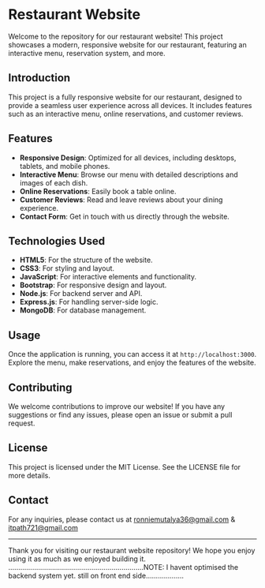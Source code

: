 # Restaurant Website
Welcome to the repository for our restaurant website! This project showcases a modern,
responsive website for our restaurant, featuring an interactive menu, reservation system, and more.
## Introduction
This project is a fully responsive website for our restaurant, designed to provide a seamless user experience across all devices. It includes features such as an interactive menu, online reservations, and customer reviews.

## Features
- **Responsive Design**: Optimized for all devices, including desktops, tablets, and mobile phones.
- **Interactive Menu**: Browse our menu with detailed descriptions and images of each dish.
- **Online Reservations**: Easily book a table online.
- **Customer Reviews**: Read and leave reviews about your dining experience.
- **Contact Form**: Get in touch with us directly through the website.

## Technologies Used
- **HTML5**: For the structure of the website.
- **CSS3**: For styling and layout.
- **JavaScript**: For interactive elements and functionality.
- **Bootstrap**: For responsive design and layout.
- **Node.js**: For backend server and API.
- **Express.js**: For handling server-side logic.
- **MongoDB**: For database management.
## Usage
Once the application is running, you can access it at `http://localhost:3000`. Explore the menu, make reservations, and enjoy the features of the website.

## Contributing
We welcome contributions to improve our website! If you have any suggestions or find any issues, please open an issue or submit a pull request.

## License
This project is licensed under the MIT License. See the LICENSE file for more details.

## Contact
For any inquiries, please contact us at ronniemutalya36@gmail.com & itpath721@gmail.com

---
 

Thank you for visiting our restaurant website repository! We hope you enjoy using it as much as we enjoyed building it.
....................................................................NOTE: I havent optimised the backend system yet. still on front end side...................
